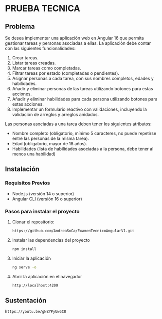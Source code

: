 # PRUEBA TECNICA

## Problema
Se desea implementar una aplicación web en Angular 16 que permita gestionar tareas y personas 
asociadas a ellas. La aplicación debe contar con las siguientes funcionalidades:
1. Crear tareas.
2. Listar tareas creadas.
3. Marcar tareas como completadas.
4. Filtrar tareas por estado (completadas o pendientes).
5. Asignar personas a cada tarea, con sus nombres completos, edades y habilidades.
6. Añadir y eliminar personas de las tareas utilizando botones para estas acciones.
7. Añadir y eliminar habilidades para cada persona utilizando botones para estas acciones.
8. Implementar un formulario reactivo con validaciones, incluyendo la validación de 
arreglos y arreglos anidados.

Las personas asociadas a una tarea deben tener los siguientes atributos:
* Nombre completo (obligatorio, mínimo 5 caracteres, no puede repetirse entre las 
personas de la misma tarea).
* Edad (obligatorio, mayor de 18 años).
* Habilidades (lista de habilidades asociadas a la persona, debe tener al menos una 
habilidad)

## Instalación
### Requisitos Previos
- Node.js (versión 14 o superior)
- Angular CLI (versión 16 o superior)

### Pasos para instalar el proyecto
1. Clonar el repositorio:
   ```bash
   https://github.com/AndreaSoCa/ExamenTecnicoAngularV1.git
2. Instalar las dependencias del proyecto
   ```bash
   npm install
4. Iniciar la aplicación
   ```bash
   ng serve -o
6. Abrir la aplicación en el navegador
   ```bash
   http://localhost:4200
   
## Sustentación
  ```bash
  https://youtu.be/gNZYPyUw6C8
